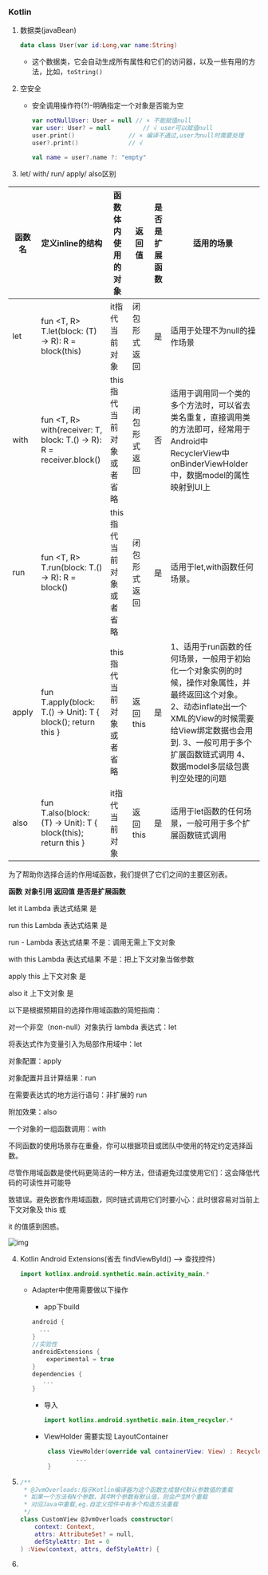 ###  Kotlin

1. 数据类(javaBean)

   ```kotlin
   data class User(var id:Long,var name:String)
   ```

   - 这个数据类，它会自动生成所有属性和它们的访问器，以及一些有用的方法，比如，`toString()`

2. 空安全

   - 安全调用操作符(?)-明确指定一个对象是否能为空

     ```kotlin
     var notNullUser: User = null // × 不能赋值null
     var user: User? = null 		// √ user可以赋值null
     user.print()				// × 编译不通过,user为null时需要处理
     user?.print() 				// √
     
     val name = user?.name ?: "empty"
     
     ```




3. let/ with/ run/ apply/ also区别

| 函数名 | 定义inline的结构                                             | 函数体内使用的对象       | 返回值       | 是否是扩展函数 | 适用的场景                                                   |
| ------ | ------------------------------------------------------------ | ------------------------ | ------------ | -------------- | ------------------------------------------------------------ |
| let    | fun <T, R> T.let(block: (T) -> R): R = block(this)           | it指代当前对象           | 闭包形式返回 | 是             | 适用于处理不为null的操作场景                                 |
| with   | fun <T, R> with(receiver: T, block: T.() -> R): R = receiver.block() | this指代当前对象或者省略 | 闭包形式返回 | 否             | 适用于调用同一个类的多个方法时，可以省去类名重复，直接调用类的方法即可，经常用于Android中RecyclerView中onBinderViewHolder中，数据model的属性映射到UI上 |
| run    | fun <T, R> T.run(block: T.() -> R): R = block()              | this指代当前对象或者省略 | 闭包形式返回 | 是             | 适用于let,with函数任何场景。                                 |
| apply  | fun T.apply(block: T.() -> Unit): T { block(); return this } | this指代当前对象或者省略 | 返回this     | 是             | 1、适用于run函数的任何场景，一般用于初始化一个对象实例的时候，操作对象属性，并最终返回这个对象。 2、动态inflate出一个XML的View的时候需要给View绑定数据也会用到. 3、一般可用于多个扩展函数链式调用 4、数据model多层级包裹判空处理的问题 |
| also   | fun T.also(block: (T) -> Unit): T { block(this); return this } | it指代当前对象           | 返回this     | 是             | 适用于let函数的任何场景，一般可用于多个扩展函数链式调用      |



为了帮助你选择合适的作⽤域函数，我们提供了它们之间的主要区别表。 

**函数** 			**对象引⽤ 					返回值** 							**是否是扩展函数** 

let						 it 				Lambda 表达式结果 						是 

run 					this 			  Lambda 表达式结果						是 

run 					\- 				   Lambda 表达式结果						不是：调⽤⽆需上下⽂对象 

with 				this				 Lambda 表达式结果 						不是：把上下⽂对象当做参数 

apply 			this 					上下⽂对象										 是 

also 				it 						上下⽂对象 										是 

以下是根据预期⽬的选择作⽤域函数的简短指南： 

对⼀个⾮空（non-null）对象执⾏ lambda 表达式：let 

将表达式作为变量引⼊为局部作⽤域中：let 

对象配置：apply 

对象配置并且计算结果：run 

在需要表达式的地⽅运⾏语句：⾮扩展的 run 

附加效果：also 

⼀个对象的⼀组函数调⽤：with 

不同函数的使⽤场景存在重叠，你可以根据项⽬或团队中使⽤的特定约定选择函数。 

尽管作⽤域函数是使代码更简洁的⼀种⽅法，但请避免过度使⽤它们：这会降低代码的可读性并可能导 

致错误。避免嵌套作⽤域函数，同时链式调⽤它们时要⼩⼼：此时很容易对当前上下⽂对象及 this 或 

it 的值感到困惑。



![img](https://upload-images.jianshu.io/upload_images/6202959-757d95d7a54de330.png?imageMogr2/auto-orient/strip|imageView2/2/format/webp)





4. Kotlin Android Extensions(省去 findViewById() --> 查找控件)

   ```kotlin
   import kotlinx.android.synthetic.main.activity_main.*
   ```

   - Adapter中使用需要做以下操作

     - app下build

     ```groovy
     android {
       ...
     }
     //实验性
     androidExtensions {
         experimental = true
     }
     dependencies {
     	...
     }
     ```

     - 导入

       ```kotlin
       import kotlinx.android.synthetic.main.item_recycler.*
       ```

     - ViewHolder 需要实现 LayoutContainer

       ```kotlin
        class ViewHolder(override val containerView: View) : RecyclerView.ViewHolder(containerView), LayoutContainer {
        		...
        }
       ```

5. ```kotlin
   /**
    * @JvmOverloads:指示Kotlin编译器为这个函数生成替代默认参数值的重载
    * 如果一个方法有N个参数，其中M个参数有默认值，则会产生M个重载
    * 对应Java中重载,eg.自定义控件中有多个构造方法重载
    */
   class CustomView @JvmOverloads constructor(
       context: Context,
       attrs: AttributeSet? = null,
       defStyleAttr: Int = 0
   ) :View(context, attrs, defStyleAttr) {
   ```

6. 